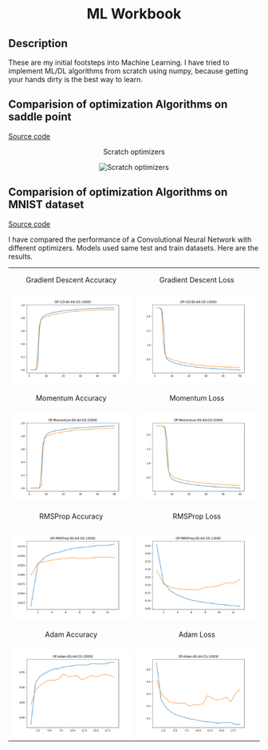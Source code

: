 <h1 align="center">ML Workbook</h1>

## Description
These are my initial footsteps into Machine Learning.
I have tried to implement ML/DL algorithms from scratch using numpy, because getting your hands dirty is the best way to learn.


## Comparision of optimization Algorithms on saddle point
[Source code](./src/misc/optimizer_comparision.py)

<p align="center">Scratch optimizers</p>

<p align="center">
        <img width="500" src="./temp/plot/nn/optimizers/optimizers_comparision_scratch.gif" alt="Scratch optimizers">
</p>

## Comparision of optimization Algorithms on MNIST dataset
[Source code](./src/dl/example.py)

I have compared the performance of a Convolutional Neural Network with different optimizers.
Models used same test and train datasets. Here are the results.
​

<table>
    <tr>
        <td><p align="center">Gradient Descent Accuracy</p></td>
        <td><p align="center">Gradient Descent Loss</p></td>
    </tr>
    <tr>
        <td><img width="500" src="./temp/plot/nn/mnist/gd/accuracy.png" alt="Gradient Descent"></td>
        <td><img width="500" src="./temp/plot/nn/mnist/gd/loss.png" alt="Gradient Descent"></td>
    </tr>
    <tr>
        <td><p align="center">Momentum Accuracy</p></td>
        <td><p align="center">Momentum Loss</p></td>
    </tr>
    <tr>
        <td><img width="500" src="./temp/plot/nn/mnist/momentum/accuracy.png" alt="Momentum Optimizer"></td>
        <td><img width="500" src="./temp/plot/nn/mnist/momentum/loss.png" alt="Momentum Optimizer"></td>
    </tr>
    <tr>
        <td><p align="center">RMSProp Accuracy</p></td>
        <td><p align="center">RMSProp Loss</p></td>
    </tr>
    <tr>
        <td><img width="500" src="./temp/plot/nn/mnist/rmsprop/accuracy.png" alt="RMSProp Optimizer"></td>
        <td><img width="500" src="./temp/plot/nn/mnist/rmsprop/loss.png" alt="RMSProp Optimizer"></td>
    </tr>
    <tr>
        <td><p align="center">Adam Accuracy</p></td>
        <td><p align="center">Adam Loss</p></td>
    </tr>
    <tr>
        <td><img width="500" src="./temp/plot/nn/mnist/adam/accuracy.png" alt="Adam Optimizer"></td>
        <td><img width="500" src="./temp/plot/nn/mnist/adam/loss.png" alt="Adam Optimizer"></td>
    </tr>
</table>
